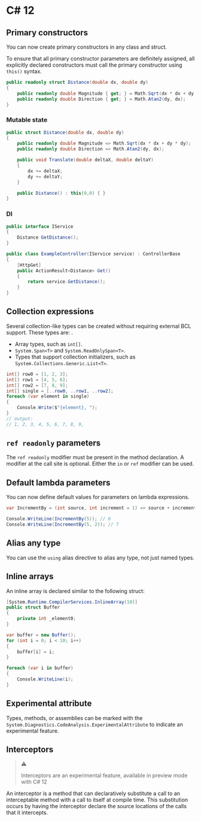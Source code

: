 # C# 12

## Primary constructors

You can now create primary constructors in any class and struct.

To ensure that all primary constructor parameters are definitely assigned, all
explicitly declared constructors must call the primary constructor using
`this()` syntax.

```csharp
public readonly struct Distance(double dx, double dy)
{
    public readonly double Magnitude { get; } = Math.Sqrt(dx * dx + dy * dy);
    public readonly double Direction { get; } = Math.Atan2(dy, dx);
}
```

### Mutable state

```csharp
public struct Distance(double dx, double dy)
{
    public readonly double Magnitude => Math.Sqrt(dx * dx + dy * dy);
    public readonly double Direction => Math.Atan2(dy, dx);

    public void Translate(double deltaX, double deltaY)
    {
        dx += deltaX;
        dy += deltaY;
    }

    public Distance() : this(0,0) { }
}
```

### DI

```csharp
public interface IService
{
    Distance GetDistance();
}

public class ExampleController(IService service) : ControllerBase
{
    [HttpGet]
    public ActionResult<Distance> Get()
    {
        return service.GetDistance();
    }
}
```

## Collection expressions

Several collection-like types can be created without requiring external BCL
support. These types are: .

- Array types, such as `int[]`.
- `System.Span<T>` and `System.ReadOnlySpan<T>`.
- Types that support collection initializers, such as
  `System.Collections.Generic.List<T>`.

```csharp
int[] row0 = [1, 2, 3];
int[] row1 = [4, 5, 6];
int[] row2 = [7, 8, 9];
int[] single = [..row0, ..row1, ..row2];
foreach (var element in single)
{
    Console.Write($"{element}, ");
}
// output:
// 1, 2, 3, 4, 5, 6, 7, 8, 9,
```

## `ref readonly` parameters

The `ref readonly` modifier must be present in the method declaration. A
modifier at the call site is optional. Either the `in` or `ref` modifier can be
used.

## Default lambda parameters

You can now define default values for parameters on lambda expressions.

```csharp
var IncrementBy = (int source, int increment = 1) => source + increment;

Console.WriteLine(IncrementBy(5)); // 6
Console.WriteLine(IncrementBy(5, 2)); // 7
```

## Alias any type

You can use the `using` alias directive to alias any type, not just named types.

## Inline arrays

An inline array is declared similar to the following struct:

```csharp
[System.Runtime.CompilerServices.InlineArray(10)]
public struct Buffer
{
    private int _element0;
}

var buffer = new Buffer();
for (int i = 0; i < 10; i++)
{
    buffer[i] = i;
}

foreach (var i in buffer)
{
    Console.WriteLine(i);
}
```

## Experimental attribute

Types, methods, or assemblies can be marked with the
`System.Diagnostics.CodeAnalysis.ExperimentalAttribute` to indicate an
experimental feature.

## Interceptors

> :warning:
>
> Interceptors are an experimental feature, available in preview mode with C# 12

An interceptor is a method that can declaratively substitute a call to an
interceptable method with a call to itself at compile time. This substitution
occurs by having the interceptor declare the source locations of the calls that
it intercepts.
